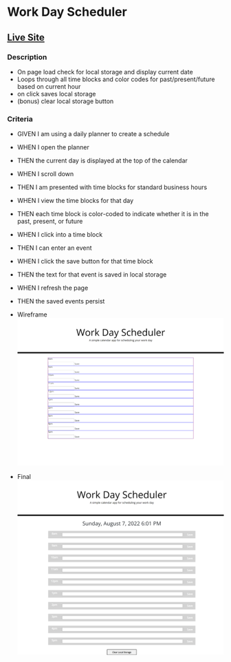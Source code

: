 # Work Day Scheduler
## [Live Site](https://hunter-williams.github.io/work-day-schedule/)

### Description
- On page load check for local storage and display current date
- Loops through all time blocks and color codes for past/present/future based on current hour
- on click saves local storage
- (bonus) clear local storage button

### Criteria 
- GIVEN I am using a daily planner to create a schedule
- WHEN I open the planner
- THEN the current day is displayed at the top of the calendar
- WHEN I scroll down
- THEN I am presented with time blocks for standard business hours
- WHEN I view the time blocks for that day
- THEN each time block is color-coded to indicate whether it is in the past, present, or future
- WHEN I click into a time block
- THEN I can enter an event
- WHEN I click the save button for that time block
- THEN the text for that event is saved in local storage
- WHEN I refresh the page
- THEN the saved events persist

- Wireframe
![Wireframe](./Develop/images/wireframe.png)
- Final
![Final](./Develop/images/final.png)